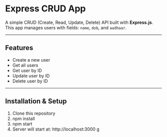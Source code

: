 # Express CRUD App

A simple CRUD (Create, Read, Update, Delete) API built with **Express.js**.  
This app manages users with fields: `name`, `dob`, and `aadhaar`.

---

## Features
- Create a new user
- Get all users
- Get user by ID
- Update user by ID
- Delete user by ID

---

## Installation & Setup
1. Clone this repository
2. npm install
3. npm start
4. Server will start at: http://localhost:3000
g